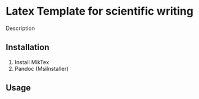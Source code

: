 # Latex Template for scientific writing

Description

## Installation

1. Install MikTex
2. Pandoc (MsiInstaller)

## Usage

